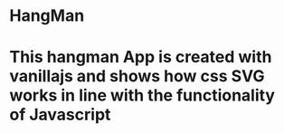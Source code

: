 # HangMan
# This hangman  App is created with vanillajs and shows how css SVG works in line with the functionality of Javascript